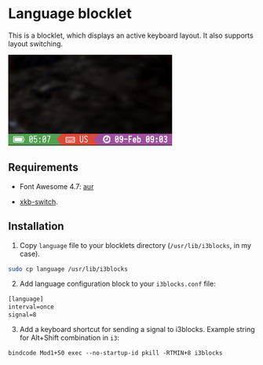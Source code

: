 # Language blocklet

This is a blocklet, which displays an active keyboard layout. It also supports layout switching.

![Screenshot](screen.png)

## Requirements

* Font Awesome 4.7: [aur](https://aur.archlinux.org/packages/ttf-font-awesome-4/)

* [xkb-switch](https://github.com/ierton/xkb-switch).

## Installation

1. Copy `language` file to your blocklets directory (`/usr/lib/i3blocks`, in my case).

```bash
sudo cp language /usr/lib/i3blocks
```

2. Add language configuration block to your `i3blocks.conf` file:

```
[language]
interval=once
signal=8
```

3. Add a keyboard shortcut for sending a signal to i3blocks. Example string for Alt+Shift combination in `i3`:

```
bindcode Mod1+50 exec --no-startup-id pkill -RTMIN+8 i3blocks
```
